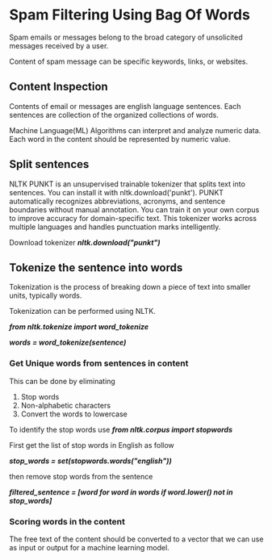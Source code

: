 # Spam Filtering Using Bag Of Words
Spam emails or messages belong to the broad category of unsolicited messages received by a user.

Content of spam message can be specific keywords, links, or websites.

## Content Inspection
Contents of email or messages are english language sentences. Each sentences are collection of the organized collections of words.

Machine Language(ML) Algorithms can interpret and analyze numeric data. Each word in the content should be represented by numeric value.

## Split sentences
NLTK PUNKT is an unsupervised trainable tokenizer that splits text into sentences. You can install it with nltk.download('punkt'). PUNKT automatically recognizes abbreviations, acronyms, and sentence boundaries without manual annotation. You can train it on your own corpus to improve accuracy for domain-specific text. This tokenizer works across multiple languages and handles punctuation marks intelligently.

Download tokenizer
__*nltk.download("punkt")*__

## Tokenize the sentence into words
Tokenization is the process of breaking down a piece of text into smaller units, typically words.

Tokenization can be performed using NLTK.

__*from nltk.tokenize import word_tokenize*__

__*words = word_tokenize(sentence)*__

### Get Unique words from sentences in content
This can be done by eliminating
1. Stop words
2. Non-alphabetic characters
3. Convert the words to lowercase

To identify the stop words use 
__*from nltk.corpus import stopwords*__

First get the list of stop words in English as follow

__*stop_words = set(stopwords.words("english"))*__

then remove stop words from the sentence

__*filtered_sentence = [word for word in words if word.lower() not in stop_words]*__

### Scoring words in the content
The free text of the content should be converted to a vector that we can use as input or output for a machine learning model.


